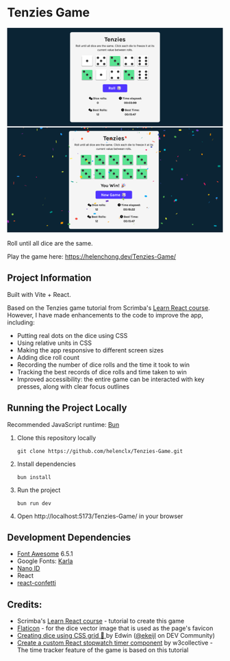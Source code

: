 # Tenzies Game

![Screenshot of Tenzies game](./screenshot.png)
![Screenshot of winning the Tenzies game](./screenshot-win.png)

Roll until all dice are the same.

Play the game here: https://helenchong.dev/Tenzies-Game/

## Project Information

Built with Vite + React.

Based on the Tenzies game tutorial from Scrimba's [Learn React course](https://scrimba.com/learn/learnreact). However, I have made enhancements to the code to improve the app, including:

- Putting real dots on the dice using CSS
- Using relative units in CSS
- Making the app responsive to different screen sizes
- Adding dice roll count
- Recording the number of dice rolls and the time it took to win
- Tracking the best records of dice rolls and time taken to win
- Improved accessibility: the entire game can be interacted with key presses, along with clear focus outlines

## Running the Project Locally

Recommended JavaScript runtime: [Bun](https://bun.sh/)

1. Clone this repository locally
    ```
    git clone https://github.com/helenclx/Tenzies-Game.git
    ```
1. Install dependencies
    ```
    bun install
    ```
1. Run the project
    ```
    bun run dev
    ```
1. Open http://localhost:5173/Tenzies-Game/ in your browser

## Development Dependencies
- [Font Awesome](https://fontawesome.com/) 6.5.1
- Google Fonts: [Karla](https://fonts.google.com/specimen/Karla)
- [Nano ID](https://www.npmjs.com/package/nanoid)
- React
- [react-confetti](https://www.npmjs.com/package/react-confetti)

## Credits:

- Scrimba's [Learn React course](https://scrimba.com/learn/learnreact) - tutorial to create this game
- [Flaticon](https://www.flaticon.com/) -  for the dice vector image that is used as the page's favicon
- [Creating dice using CSS grid 🎲 ](https://dev.to/ekeijl/creating-dice-using-css-grid-j4) by Edwin ([@ekeijl](https://dev.to/ekeijl) on DEV Community)
- [Create a custom React stopwatch timer component](https://w3collective.com/react-stopwatch/) by w3collective - The time tracker feature of the game is based on this tutorial